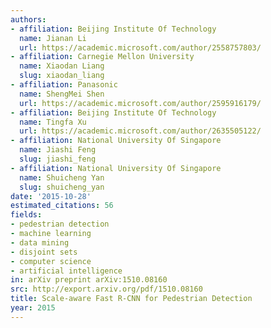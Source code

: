 ```yaml
---
authors:
- affiliation: Beijing Institute Of Technology
  name: Jianan Li
  url: https://academic.microsoft.com/author/2558757803/
- affiliation: Carnegie Mellon University
  name: Xiaodan Liang
  slug: xiaodan_liang
- affiliation: Panasonic
  name: ShengMei Shen
  url: https://academic.microsoft.com/author/2595916179/
- affiliation: Beijing Institute Of Technology
  name: Tingfa Xu
  url: https://academic.microsoft.com/author/2635505122/
- affiliation: National University Of Singapore
  name: Jiashi Feng
  slug: jiashi_feng
- affiliation: National University Of Singapore
  name: Shuicheng Yan
  slug: shuicheng_yan
date: '2015-10-28'
estimated_citations: 56
fields:
- pedestrian detection
- machine learning
- data mining
- disjoint sets
- computer science
- artificial intelligence
in: arXiv preprint arXiv:1510.08160
src: http://export.arxiv.org/pdf/1510.08160
title: Scale-aware Fast R-CNN for Pedestrian Detection
year: 2015
---
```

